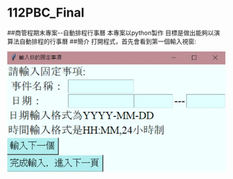 # 112PBC_Final
##商管程期末專案--自動排程行事曆
本專案以python製作 目標是做出能夠以演算法自動排程的行事曆
##簡介
打開程式，首先會看到第一個輸入視窗:

![image](視窗1.jpg)
